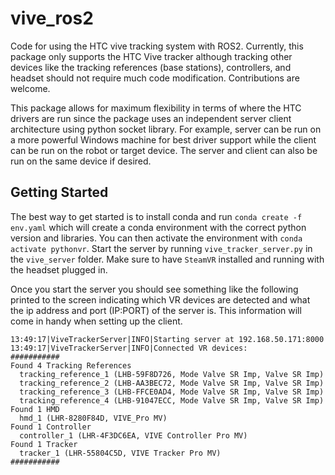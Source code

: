 # vive_ros2
Code for using the HTC vive tracking system with ROS2. Currently, this package only 
supports the HTC Vive tracker although tracking other devices like the tracking references (base stations), 
controllers, and headset should not require much code modification. Contributions are welcome. 

This package allows for maximum flexibility in terms of where the HTC drivers are run
since the package uses an independent server client architecture using python socket library.
For example, server can be run on a more powerful Windows machine for best driver support while
the client can be run on the robot or target device. The server and client can also
be run on the same device if desired. 

## Getting Started
The best way to get started is to install conda and run `conda create -f env.yaml` which 
will create a conda environment with the correct python version and libraries. You can then
activate the environment with `conda activate pythonvr`. Start the server by running `vive_tracker_server.py` in 
the `vive_server` folder. Make sure to have `SteamVR` installed and running with the headset plugged in.

Once you start the server you should see something like the following printed to the screen indicating which VR devices 
are detected and what the ip address and port (IP:PORT) of the server is. This information will come in handy when 
setting up the client.

```
13:49:17|ViveTrackerServer|INFO|Starting server at 192.168.50.171:8000
13:49:17|ViveTrackerServer|INFO|Connected VR devices: 
###########
Found 4 Tracking References
  tracking_reference_1 (LHB-59F8D726, Mode Valve SR Imp, Valve SR Imp)
  tracking_reference_2 (LHB-AA3BEC72, Mode Valve SR Imp, Valve SR Imp)
  tracking_reference_3 (LHB-FFCE0AD4, Mode Valve SR Imp, Valve SR Imp)
  tracking_reference_4 (LHB-91047ECC, Mode Valve SR Imp, Valve SR Imp)
Found 1 HMD
  hmd_1 (LHR-8280F84D, VIVE_Pro MV)
Found 1 Controller
  controller_1 (LHR-4F3DC6EA, VIVE Controller Pro MV)
Found 1 Tracker
  tracker_1 (LHR-55804C5D, VIVE Tracker Pro MV)
###########
```
